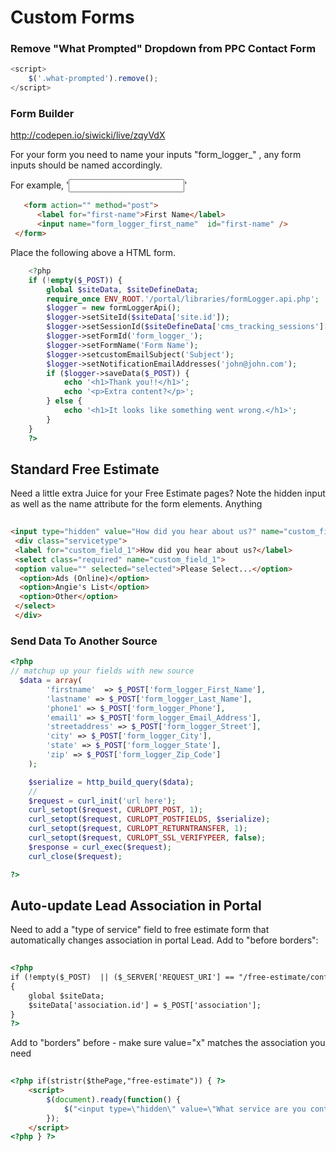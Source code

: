 # Custom Forms
### Remove "What Prompted" Dropdown from PPC Contact Form
```js
<script>
    $('.what-prompted').remove();
</script>
```

### Form Builder 

http://codepen.io/siwicki/live/zqyVdX


For your form you need to name your inputs "form_logger_" , any form inputs should be named accordingly.

For example, '<input name="form_logger_first_name" />' 

```html
   <form action="" method="post">
      <label for="first-name">First Name</label>
      <input name="form_logger_first_name"  id="first-name" />
 </form>
```
 Place the following above a HTML form.
```php
    <?php
    if (!empty($_POST)) {
        global $siteData, $siteDefineData;
        require_once ENV_ROOT.'/portal/libraries/formLogger.api.php';
        $logger = new formLoggerApi();
        $logger->setSiteId($siteData['site.id']);
        $logger->setSessionId($siteDefineData['cms_tracking_sessions']['session.id']);
        $logger->setFormId('form_logger_');
        $logger->setFormName('Form Name');
        $logger->setcustomEmailSubject('Subject');
        $logger->setNotificationEmailAddresses('john@john.com');    
        if ($logger->saveData($_POST)) {
            echo '<h1>Thank you!!</h1>';
            echo '<p>Extra content?</p>';
        } else {
            echo '<h1>It looks like something went wrong.</h1>';
        }
    }
    ?>
  ```


## Standard Free Estimate 

Need a little extra Juice for your Free Estimate pages? Note the hidden input as well as the name attribute for the form elements. Anything 

```html
 
<input type="hidden" value="How did you hear about us?" name="custom_field_1_name" />
 <div class="servicetype">
 <label for="custom_field_1">How did you hear about us?</label>
 <select class="required" name="custom_field_1">
 <option value="" selected="selected">Please Select...</option>
  <option>Ads (Online)</option>
  <option>Angie's List</option>
  <option>Other</option>
 </select>
 </div>
```



### Send Data To Another Source

```php
<?php
// matchup up your fields with new source
  $data = array(
        'firstname'  => $_POST['form_logger_First_Name'],
        'lastname' => $_POST['form_logger_Last_Name'],
        'phone1' => $_POST['form_logger_Phone'],
        'email1' => $_POST['form_logger_Email_Address'],
        'streetaddress' => $_POST['form_logger_Street'],
        'city' => $_POST['form_logger_City'],
        'state' => $_POST['form_logger_State'],
        'zip' => $_POST['form_logger_Zip_Code']
    );

    $serialize = http_build_query($data);
    //
    $request = curl_init('url here');
    curl_setopt($request, CURLOPT_POST, 1);
    curl_setopt($request, CURLOPT_POSTFIELDS, $serialize);
    curl_setopt($request, CURLOPT_RETURNTRANSFER, 1);
    curl_setopt($request, CURLOPT_SSL_VERIFYPEER, false);
    $response = curl_exec($request);
    curl_close($request);

?>

```


## Auto-update Lead Association in Portal  

Need to add a "type of service" field to free estimate form that automatically changes association in portal Lead.
Add to "before borders":

```html
 
<?php
if (!empty($_POST)  || ($_SERVER['REQUEST_URI'] == "/free-estimate/confirmation.html") )
{
    global $siteData;
    $siteData['association.id'] = $_POST['association'];
}
?>
```

Add to "borders" before </html> - make sure value="x" matches the association you need 

```html
 
<?php if(stristr($thePage,"free-estimate")) { ?> 
    <script>
        $(document).ready(function() {
            $("<input type=\"hidden\" value=\"What service are you contacting us about?\" name=\"form_logger_What_Service_ID_name\" /><div class=\"servicetype\"><label for=\"What_Service_ID\">What service are you contacting us about? <span>*</span></label><select class=\"required\" name=\"association\"><option value=\"\"   class=\"service_selected\">Please Select...</option><option value=\"1\" data-assoc=\"1\">Basement Waterproofing</option><option value=\"3\" data-assoc=\"1\">Crawl Space Repair</option><option value=\"4\" data-assoc=\"1\">Foundation Repair</option><option value=\"130\" data-assoc=\"1\">Concrete Lifting</option><option value=\"2\" data-assoc=\"1\">Basement Finishing</option></select></div>").insertAfter("#display_lead_what_prompted_followup");
        });
    </script>
<?php } ?>
```
